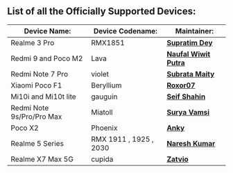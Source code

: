 List of all the Officially Supported Devices:
---------------------------------------------

|         Device Name:          | Device Codename: |                 Maintainer:                     |
|-------------------------------|------------------|-------------------------------------------------|
|     Realme 3 Pro              |    RMX1851       | [**Supratim Dey**](https://t.me/supratimdey)    |
|     Redmi 9 and Poco M2       |    Lava          | [**Naufal Wiwit Putra**](https://t.me/nauFOSS)    |    
|     Redmi Note 7 Pro          |    violet        | [**Subrata Maity**](https://t.me/Rdx55)    |
|     Xiaomi Poco F1            |    Beryllium     | [**Roxor07**](https://t.me/RoXoR07) |
|     Mi10i and Mi10t lite      |    gauguin       | [**Seif Shahin**](https://t.me/Droneship)  |
|     Redmi Note 9s/Pro/Pro Max |    Miatoll       | [**Surya Vamsi**](https://t.me/Surya580)    |
|     Poco X2                   |    Phoenix       | [**Anky**](https://t.me/AD_Anky)  |
|     Realme 5 Series           |RMX 1911 , 1925 , 2030| [**Naresh Kumar**](https://t.me/naryvip)  |
|     Realme X7 Max 5G          |    cupida        | [**Zatvio**](https://t.me/Zatvio)  |

